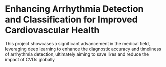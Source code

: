 # Enhancing Arrhythmia Detection and Classification for Improved Cardiovascular Health

This project showcases a significant advancement in the medical field, leveraging deep learning to enhance the diagnostic accuracy and timeliness of arrhythmia detection, ultimately aiming to save lives and reduce the impact of CVDs globally.
